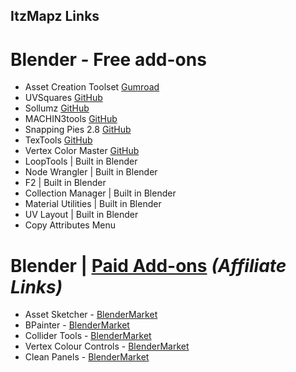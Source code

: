## ItzMapz Links

# Blender - Free add-ons
- Asset Creation Toolset [Gumroad](https://gumroad.com/l/hPXIh)
- UVSquares [GitHub](https://github.com/Radivarig/UvSquares)
- Sollumz [GitHub](https://github.com/Skylumz/Sollumz)
- MACHIN3tools [GitHub](https://github.com/machin3io/MACHIN3tools)
- Snapping Pies 2.8 [GitHub](https://github.com/mx1001/power_snapping_pies)
- TexTools [GitHub](https://github.com/SavMartin/TexTools-Blender)
- Vertex Color Master [GitHub](https://github.com/andyp123/blender_vertex_color_master)
- LoopTools | Built in Blender
- Node Wrangler | Built in Blender
- F2 | Built in Blender
- Collection Manager | Built in Blender
- Material Utilities | Built in Blender
- UV Layout | Built in Blender
- Copy Attributes Menu

# Blender | [Paid Add-ons](https://blendermarket.com/?ref=378) *(Affiliate Links)*
- Asset Sketcher - [BlenderMarket](https://blendermarket.com/creators/ndee?ref=378)
- BPainter - [BlenderMarket](https://blendermarket.com/creators/ndee?ref=378)
- Collider Tools - [BlenderMarket](https://blendermarket.com/creators/matthias-patscheider?ref=378)
- Vertex Colour Controls - [BlenderMarket](https://blendermarket.com/creators/squeyed?ref=378)
- Clean Panels - [BlenderMarket](https://blendermarket.com/products/clean-panels?ref=378)
